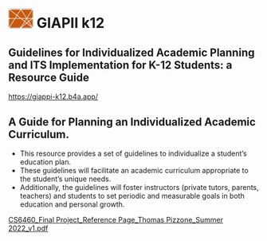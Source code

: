 # <img src="GIAPII-K12_logo_v2_2.png" width="50" alt="Giappii Logo"> GIAPII k12 


## Guidelines for Individualized Academic Planning and ITS Implementation for K-12 Students: a Resource Guide

https://giappi-k12.b4a.app/

## A Guide for Planning an Individualized Academic Curriculum.
* This resource provides a set of guidelines to individualize a student’s education plan.
* These guidelines will facilitate an academic curriculum appropriate to the student’s unique needs. 
* Additionally, the guidelines will foster instructors (private tutors, parents, teachers) and students to set periodic and measurable goals in both education and personal growth.

[CS6460_Final Project_Reference Page_Thomas Pizzone_Summer 2022_v1.pdf](https://github.com/consistentlyonpoint/giappi-k12/files/15289144/CS6460_Final.Project_Reference.Page_Thomas.Pizzone_Summer.2022_v1.pdf)

